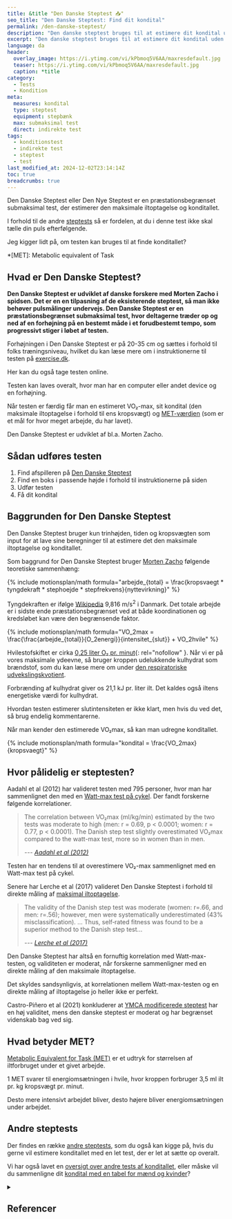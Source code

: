 ```yaml
---
title: &title "Den Danske Steptest 📥"
seo_title: "Den Danske Steptest: Find dit kondital"
permalink: /den-danske-steptest/
description: "Den danske steptest bruges til at estimere dit kondital uden brug af puls. Læs mere om testens protokol her."
excerpt: "Den danske steptest bruges til at estimere dit kondital uden brug af puls. Læs mere om testens protokol her."
language: da
header:
  overlay_image: https://i.ytimg.com/vi/kPbmoq5V6AA/maxresdefault.jpg
  teaser: https://i.ytimg.com/vi/kPbmoq5V6AA/maxresdefault.jpg
  caption: *title
category:
  - Tests
  - Kondition
meta:
  measures: kondital
  type: steptest
  equipment: stepbænk
  max: submaksimal test
  direct: indirekte test
tags:
  - konditionstest
  - indirekte test
  - steptest
  - test
last_modified_at: 2024-12-02T23:14:14Z
toc: true
breadcrumbs: true
---
```

Den Danske Steptest eller Den Nye Steptest er en præstationsbegrænset submaksimal test, der estimerer den maksimale iltoptagelse og konditallet.

I forhold til de andre [steptests](/kondital-fra-steptest/) så er fordelen, at du i denne test ikke skal tælle din puls efterfølgende.

Jeg kigger lidt på, om testen kan bruges til at finde konditallet?

*[MET]: Metabolic equivalent of Task

## Hvad er Den Danske Steptest?

**Den Danske Steptest er udviklet af danske forskere med Morten Zacho i spidsen. Det er en en tilpasning af de eksisterende steptest, så man ikke behøver pulsmålinger undervejs. Den Danske Steptest er en præstationsbegrænset submaksimal test, hvor deltagerne træder op og ned af en forhøjning på en bestemt måde i et forudbestemt tempo, som progressivt stiger i løbet af testen.**

Forhøjningen i Den Danske Steptest er på 20-35 cm og sættes i forhold til folks træningsniveau, hvilket du kan læse mere om i instruktionerne til testen på [exercise.dk](https://exercise.dk/kondition/43-den-danske-steptest).

Her kan du også tage testen online.

Testen kan laves overalt, hvor man har en computer eller andet device og en forhøjning.

Når testen er færdig får man en estimeret VO₂-max, sit kondital (den maksimale iltoptagelse i forhold til ens kropsvægt) og [MET-værdien](/met/) (som er et mål for hvor meget arbejde, du har lavet).

Den Danske Steptest er udviklet af bl.a. Morten Zacho.

## Sådan udføres testen

1. Find afspilleren på [Den Danske Steptest](https://exercise.dk/kondition/43-den-danske-steptest)
2. Find en boks i passende højde i forhold til instruktionerne på siden
3. Udfør testen
4. Få dit kondital

## Baggrunden for Den Danske Steptest

Den Danske Steptest bruger kun trinhøjden, tiden og kropsvægten som input for at lave sine beregninger til at estimere det den maksimale iltoptagelse og konditallet.

Som baggrund for Den Danske Steptest bruger [Morten Zacho](https://exercise.dk/kondition/43-den-danske-steptest) følgende teoretiske sammenhæng:

{% include motionsplan/math formula="arbejde_{total} = \frac{kropsvaegt * tyngdekraft * stephoejde * stepfrekvens}{nyttevirkning}" %}

Tyngdekraften er ifølge [Wikipedia](https://da.wikipedia.org/wiki/Tyngdeacceleration) 9,816 m/s<sup>2</sup> i Danmark. Det totale arbejde er i sidste ende præstationsbegrænset ved at både koordinationen og kredsløbet kan være den begrænsende faktor.

{% include motionsplan/math formula="VO_2max = \frac{\frac{arbejde_{total}}{O_2energi}}{intensitet_{slut}} + VO_2hvile" %}

Hvilestofskiftet er cirka [0,25 liter O₂ pr. minut](https://web.archive.org/web/20230307005511/http://www.fys.dk/nfa/03/heftet/menneskekroppen.pdf){: rel="nofollow" }. Når vi er på vores maksimale ydeevne, så bruger kroppen udelukkende kulhydrat som brændstof, som du kan læse mere om under [den respiratoriske udvekslingskvotient](/respiratoriske-metaboliske-udvekslingskvotient/).

Forbrænding af kulhydrat giver os 21,1 kJ pr. liter ilt. Det kaldes også iltens energetiske værdi for kulhydrat. 

Hvordan testen estimerer slutintensiteten er ikke klart, men hvis du ved det, så brug endelig kommentarerne.

Når man kender den estimerede VO₂max, så kan man udregne konditallet.

{% include motionsplan/math formula="kondital = \frac{VO_2max}{kropsvaegt}" %}

## Hvor pålidelig er steptesten?

Aadahl et al (2012) har valideret testen med 795 personer, hvor man har sammenlignet den med en [Watt-max test på cykel](/kondital-wattmax/). Der fandt forskerne følgende korrelationer.

> The correlation between VO₂max (ml/kg/min) estimated by the two tests was moderate to high (men: r = 0.69, p < 0.0001; women: r = 0.77, p < 0.0001). The Danish step test slightly overestimated VO₂max compared to the watt-max test, more so in women than in men.
>
> --- <cite>[Aadahl et al (2012)](https://journals.sagepub.com/doi/10.1177/2047487312462825)</cite>

Testen har en tendens til at overestimere VO₂-max sammenlignet med en Watt-max test på cykel.

Senere har Lerche et al (2017) valideret Den Danske Steptest i forhold til direkte måling af [maksimal iltoptagelse](/maksimale-iltoptagelse-vo2max/).

> The validity of the Danish step test was moderate (women: r=.66, and men: r=.56); however, men were systematically underestimated (43% misclassification).
> ...
> Thus, self‐rated fitness was found to be a superior method to the Danish step test...
>
> --- <cite>[Lerche et al (2017)](https://onlinelibrary.wiley.com/doi/abs/10.1111/sms.12873)</cite>

Den Danske Steptest har altså en fornuftig korrelation med Watt-max-testen, og validiteten er moderat, når forskerne sammenligner med en direkte måling af den maksimale iltoptagelse.

Det skyldes sandsynligvis, at korrelationen mellem Watt-max-testen og en direkte måling af iltoptagelse jo heller ikke er perfekt.

Castro-Piñero et al (2021) konkluderer at [YMCA modificerede steptest](/ymca-modified-steptest/) har en høj validitet, mens den danske steptest er moderat og har begrænset videnskab bag ved sig.

## Hvad betyder MET?

[Metabolic Equivalent for Task (MET)](/met/) er et udtryk for størrelsen af iltforbruget under et givet arbejde.

1 MET svarer til energiomsætningen i hvile, hvor kroppen forbruger 3,5 ml ilt pr. kg kropsvægt pr. minut.

Desto mere intensivt arbejdet bliver, desto højere bliver energiomsætningen under arbejdet.

## Andre steptests

Der findes en række [andre steptests](/kondital-fra-steptest/), som du også kan kigge på, hvis du gerne vil estimere konditallet med en let test, der er let at sætte op overalt.

Vi har også lavet en [oversigt over andre tests af konditallet](/kondition/tests/), eller måske vil du sammenligne dit [kondital med en tabel for mænd og kvinder](/kondital/)?

<details markdown="1" class="references">
  <summary><h2 class="references">Referencer</h2></summary>

- Aadahl, Mette, Morten Zacho, Allan Linneberg, Betina Thuesen, og Torben Jørgensen. 2012. “Comparison of the Danish step test and the watt-max test for estimation of maximal oxygen uptake: The Health2008 study”. European journal of preventive cardiology 20 (september). <https://doi.org/10.1177/2047487312462825>.
- Lerche, L., A. Olsen, K. E. N. Petersen, A. L. Rostgaard‐Hansen, L. O. Dragsted, N. B. Nordsborg, A. Tjønneland, og J. Halkjær. 2017. “Validity of Physical Activity and Cardiorespiratory Fitness in the Danish Cohort ‘Diet, Cancer and Health-Next Generations’”. Scandinavian Journal of Medicine & Science in Sports 27 (12): 1864–72. <https://doi.org/10.1111/sms.12873>.
- Castro-Piñero, J., Marin-Jimenez, N., Fernandez-Santos, J. R., Martin-Acosta, F., Segura-Jimenez, V., Izquierdo-Gomez, R., Ruiz, J. R., & Cuenca-Garcia, M. (2021). Criterion-Related Validity of Field-Based Fitness Tests in Adults: A Systematic Review. Journal of Clinical Medicine, 10(16), 3743. <https://doi.org/10.3390/jcm10163743>
</details>
